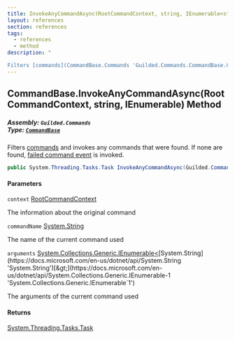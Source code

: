 ```yaml
---
title: InvokeAnyCommandAsync(RootCommandContext, string, IEnumerable<string>)
layout: references
section: references
tags:
  - references
  - method
description: "

Filters [commands](CommandBase.Commands 'Guilded.Commands.CommandBase.Commands') and invokes any commands that were found. If none are found, [failed command event](CommandBase.FailedCommand 'Guilded.Commands.CommandBase.FailedCommand') is invoked."
---
```


## CommandBase.InvokeAnyCommandAsync(RootCommandContext, string, IEnumerable<string>) Method
##### **Assembly:** `Guilded.Commands`<br/>**Type:** [`CommandBase`](CommandBase 'Guilded.Commands.CommandBase')

Filters [commands](CommandBase.Commands 'Guilded.Commands.CommandBase.Commands') and invokes any commands that were found. If none are found, [failed command event](CommandBase.FailedCommand 'Guilded.Commands.CommandBase.FailedCommand') is invoked.

```csharp
public System.Threading.Tasks.Task InvokeAnyCommandAsync(Guilded.Commands.RootCommandContext context, string commandName, System.Collections.Generic.IEnumerable<string> arguments);
```
#### Parameters

<a name='Guilded.Commands.CommandBase.InvokeAnyCommandAsync(Guilded.Commands.RootCommandContext,string,System.Collections.Generic.IEnumerable_string_).context'></a>

`context` [RootCommandContext](RootCommandContext 'Guilded.Commands.RootCommandContext')

The information about the original command

<a name='Guilded.Commands.CommandBase.InvokeAnyCommandAsync(Guilded.Commands.RootCommandContext,string,System.Collections.Generic.IEnumerable_string_).commandName'></a>

`commandName` [System.String](https://docs.microsoft.com/en-us/dotnet/api/System.String 'System.String')

The name of the current command used

<a name='Guilded.Commands.CommandBase.InvokeAnyCommandAsync(Guilded.Commands.RootCommandContext,string,System.Collections.Generic.IEnumerable_string_).arguments'></a>

`arguments` [System.Collections.Generic.IEnumerable&lt;](https://docs.microsoft.com/en-us/dotnet/api/System.Collections.Generic.IEnumerable-1 'System.Collections.Generic.IEnumerable`1')[System.String](https://docs.microsoft.com/en-us/dotnet/api/System.String 'System.String')[&gt;](https://docs.microsoft.com/en-us/dotnet/api/System.Collections.Generic.IEnumerable-1 'System.Collections.Generic.IEnumerable`1')

The arguments of the current command used

#### Returns
[System.Threading.Tasks.Task](https://docs.microsoft.com/en-us/dotnet/api/System.Threading.Tasks.Task 'System.Threading.Tasks.Task')